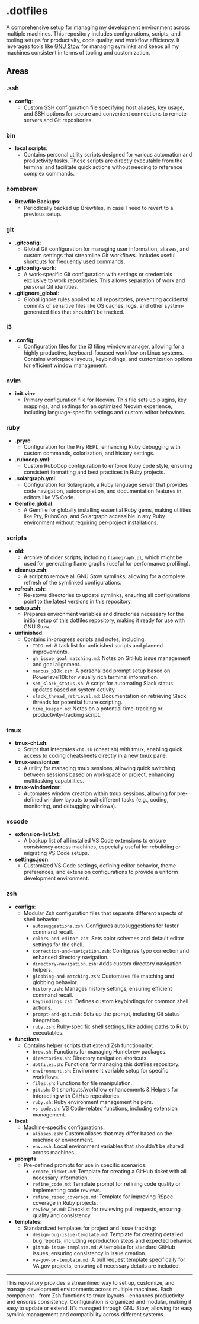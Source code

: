 # .dotfiles

A comprehensive setup for managing my development environment across multiple machines. This repository includes configurations, scripts, and tooling setups for productivity, code quality, and workflow efficiency. It leverages tools like [GNU Stow](https://www.gnu.org/software/stow/) for managing symlinks and keeps all my machines consistent in terms of tooling and customization.

## Areas

### .ssh

- **config**:
    - Custom SSH configuration file specifying host aliases, key usage, and SSH options for secure and convenient connections to remote servers and Git repositories.

### bin

- **local scripts**:
    - Contains personal utility scripts designed for various automation and productivity tasks. These scripts are directly executable from the terminal and facilitate quick actions without needing to reference complex commands.

### homebrew

- **Brewfile Backups**:
    - Periodically backed up Brewfiles, in case I need to revert to a previous setup.

### git

- **.gitconfig**:
    - Global Git configuration for managing user information, aliases, and custom settings that streamline Git workflows. Includes useful shortcuts for frequently used commands.
- **.gitconfig-work**:
    - A work-specific Git configuration with settings or credentials exclusive to work repositories. This allows separation of work and personal Git identities.
- **.gitignore_global**:
    - Global ignore rules applied to all repositories, preventing accidental commits of sensitive files like OS caches, logs, and other system-generated files that shouldn’t be tracked.

### i3

- **.config**:
    - Configuration files for the i3 tiling window manager, allowing for a highly productive, keyboard-focused workflow on Linux systems. Contains workspace layouts, keybindings, and customization options for efficient window management.

### nvim

- **init.vim**:
    - Primary configuration file for Neovim. This file sets up plugins, key mappings, and settings for an optimized Neovim experience, including language-specific settings and custom editor behaviors.

### ruby

- **.pryrc**:
    - Configuration for the Pry REPL, enhancing Ruby debugging with custom commands, colorization, and history settings.
- **.rubocop.yml**:
    - Custom RuboCop configuration to enforce Ruby code style, ensuring consistent formatting and best practices in Ruby projects.
- **.solargraph.yml**:
    - Configuration for Solargraph, a Ruby language server that provides code navigation, autocompletion, and documentation features in editors like VS Code.
- **Gemfile.global**:
    - A Gemfile for globally installing essential Ruby gems, making utilities like Pry, RuboCop, and Solargraph accessible in any Ruby environment without requiring per-project installations.

### scripts

- **old**:
    - Archive of older scripts, including `flamegraph.pl`, which might be used for generating flame graphs (useful for performance profiling).
- **cleanup.zsh**:
    - A script to remove all GNU Stow symlinks, allowing for a complete refresh of the symlinked configurations.
- **refresh.zsh**:
    - Re-stows directories to update symlinks, ensuring all configurations point to the latest versions in this repository.
- **setup.zsh**:
    - Prepares environment variables and directories necessary for the initial setup of this dotfiles repository, making it ready for use with GNU Stow.
- **unfinished**:
    - Contains in-progress scripts and notes, including:
        - `TODO.md`: A task list for unfinished scripts and planned improvements.
        - `gh_issue_goal_matching.md`: Notes on GitHub issue management and goal alignment.
        - `marcus_p10k.zsh`: A personalized prompt setup based on Powerlevel10k for visually rich terminal information.
        - `set_slack_status.sh`: A script for automating Slack status updates based on system activity.
        - `slack_thread_retrieval.md`: Documentation on retrieving Slack threads for potential future scripting.
        - `time_keeper.md`: Notes on a potential time-tracking or productivity-tracking script.

### tmux

- **tmux-cht.sh**:
    - Script that integrates `cht.sh` (cheat.sh) with tmux, enabling quick access to coding cheatsheets directly in a new tmux pane.
- **tmux-sessionizer**:
    - A utility for managing tmux sessions, allowing quick switching between sessions based on workspace or project, enhancing multitasking capabilities.
- **tmux-windowizer**:
    - Automates window creation within tmux sessions, allowing for pre-defined window layouts to suit different tasks (e.g., coding, monitoring, and debugging windows).

### vscode

- **extension-list.txt**:
    - A backup list of all installed VS Code extensions to ensure consistency across machines, especially useful for rebuilding or migrating VS Code setups.
- **settings.json**:
    - Customized VS Code settings, defining editor behavior, theme preferences, and extension configurations to provide a uniform development environment.

### zsh

- **configs**:
    - Modular Zsh configuration files that separate different aspects of shell behavior:
        - `autosuggestions.zsh`: Configures autosuggestions for faster command recall.
        - `colors-and-editor.zsh`: Sets color schemes and default editor settings for the shell.
        - `correction-and-navigation.zsh`: Configures typo correction and enhanced directory navigation.
        - `directory-navigation.zsh`: Adds custom directory navigation helpers.
        - `globbing-and-matching.zsh`: Customizes file matching and globbing behavior.
        - `history.zsh`: Manages history settings, ensuring efficient command recall.
        - `keybindings.zsh`: Defines custom keybindings for common shell actions.
        - `prompt-and-git.zsh`: Sets up the prompt, including Git status integration.
        - `ruby.zsh`: Ruby-specific shell settings, like adding paths to Ruby executables.
- **functions**:
    - Contains helper scripts that extend Zsh functionality:
        - `brew.sh`: Functions for managing Homebrew packages.
        - `directories.sh`: Directory navigation shortcuts.
        - `dotfiles.sh`: Functions for managing this dotfiles repository.
        - `environment.sh`: Environment variable setup for specific workflows.
        - `files.sh`: Functions for file manipulation.
        - `git.sh`: Git shortcuts/workflow enhancements & Helpers for interacting with GitHub repositories.
        - `ruby.sh`: Ruby environment management helpers.
        - `vs-code.sh`: VS Code-related functions, including extension management.
- **local**:
    - Machine-specific configurations:
        - `aliases.zsh`: Custom aliases that may differ based on the machine or environment.
        - `env.zsh`: Local environment variables that shouldn’t be shared across machines.
- **prompts**:
    - Pre-defined prompts for use in specific scenarios:
        - `create_ticket.md`: Template for creating a GitHub ticket with all necessary information.
        - `refine_code.md`: Template prompt for refining code quality or implementing code reviews.
        - `refine_rspec_coverage.md`: Template for improving RSpec coverage in Ruby projects.
        - `review_pr.md`: Checklist for reviewing pull requests, ensuring quality and consistency.
- **templates**:
    - Standardized templates for project and issue tracking:
        - `design-bug-issue-template.md`: Template for creating detailed bug reports, including reproduction steps and expected behavior.
        - `github-issue-template.md`: A template for standard GitHub issues, ensuring consistency in issue creation.
        - `va-gov-pr-template.md`: A pull request template specifically for VA.gov projects, ensuring all necessary details are included.

---

This repository provides a streamlined way to set up, customize, and manage development environments across multiple machines. Each component—from Zsh functions to tmux layouts—enhances productivity and ensures consistency. Configuration is organized and modular, making it easy to update or extend. It’s managed through GNU Stow, allowing for easy symlink management and compatibility across different systems.
